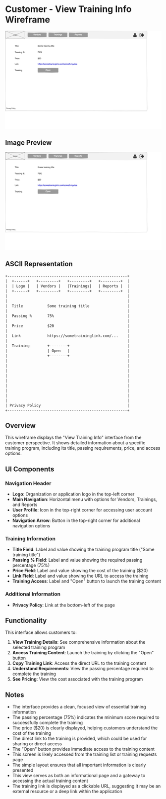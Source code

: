# Customer - View Training Info Wireframe

![Customer - View Training Info](./c-view-training-info.png)

## Image Preview

![Customer - View Training Info](./c-view-training-info.png)

## ASCII Representation

```
+------------------------------------------------------+
|  +------+   +---------+   +---------+   +---------+  |
|  | Logo |   | Vendors |   |Trainings|   | Reports |  |
|  +------+   +---------+   +---------+   +---------+  |
|                                                      |
|                                                      |
|  Title           Some training title                 |
|                                                      |
|  Passing %       75%                                 |
|                                                      |
|  Price           $20                                 |
|                                                      |
|  Link            https://sometraininglink.com/...    |
|                                                      |
|  Training        +--------+                          |
|                  | Open   |                          |
|                  +--------+                          |
|                                                      |
|                                                      |
|                                                      |
|                                                      |
|                                                      |
|                                                      |
|                                                      |
|                                                      |
|                                                      |
| Privacy Policy                                       |
+------------------------------------------------------+
```

## Overview

This wireframe displays the "View Training Info" interface from the customer perspective. It shows detailed information about a specific training program, including its title, passing requirements, price, and access options.

## UI Components

### Navigation Header
- **Logo**: Organization or application logo in the top-left corner
- **Main Navigation**: Horizontal menu with options for Vendors, Trainings, and Reports
- **User Profile**: Icon in the top-right corner for accessing user account options
- **Navigation Arrow**: Button in the top-right corner for additional navigation options

### Training Information
- **Title Field**: Label and value showing the training program title ("Some training title")
- **Passing % Field**: Label and value showing the required passing percentage (75%)
- **Price Field**: Label and value showing the cost of the training ($20)
- **Link Field**: Label and value showing the URL to access the training
- **Training Access**: Label and "Open" button to launch the training content

### Additional Information
- **Privacy Policy**: Link at the bottom-left of the page

## Functionality

This interface allows customers to:

1. **View Training Details**: See comprehensive information about the selected training program
2. **Access Training Content**: Launch the training by clicking the "Open" button
3. **Copy Training Link**: Access the direct URL to the training content
4. **Understand Requirements**: View the passing percentage required to complete the training
5. **See Pricing**: View the cost associated with the training program

## Notes

- The interface provides a clean, focused view of essential training information
- The passing percentage (75%) indicates the minimum score required to successfully complete the training
- The price ($20) is clearly displayed, helping customers understand the cost of the training
- The direct link to the training is provided, which could be used for sharing or direct access
- The "Open" button provides immediate access to the training content
- This screen is likely accessed from the training list or training requests page
- The simple layout ensures that all important information is clearly presented
- This view serves as both an informational page and a gateway to accessing the actual training content
- The training link is displayed as a clickable URL, suggesting it may be an external resource or a deep link within the application
